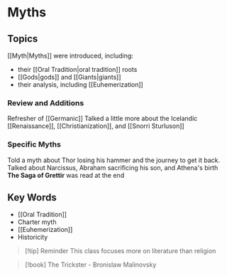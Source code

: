 # Myths
## Topics
[[Myth|Myths]] were introduced, including:
- their [[Oral Tradition|oral tradition]] roots
- [[Gods|gods]] and [[Giants|giants]]
- their analysis, including [[Euhemerization]]
### Review and Additions
Refresher of [[Germanic]]
Talked a little more about the Icelandic [[Renaissance]], [[Christianization]], and [[Snorri Sturluson]]
### Specific Myths
Told a myth about Thor losing his hammer and the journey to get it back.
Talked about Narcissus, Abraham sacrificing his son, and Athena's birth
**The Saga of Grettir** was read at the end
## Key Words
- [[Oral Tradition]]
- Charter myth
- [[Euhemerization]]
- Historicity

>[!tip] Reminder
>This class focuses more on literature than religion

>[!book]
>The Trickster - Bronislaw Malinovsky